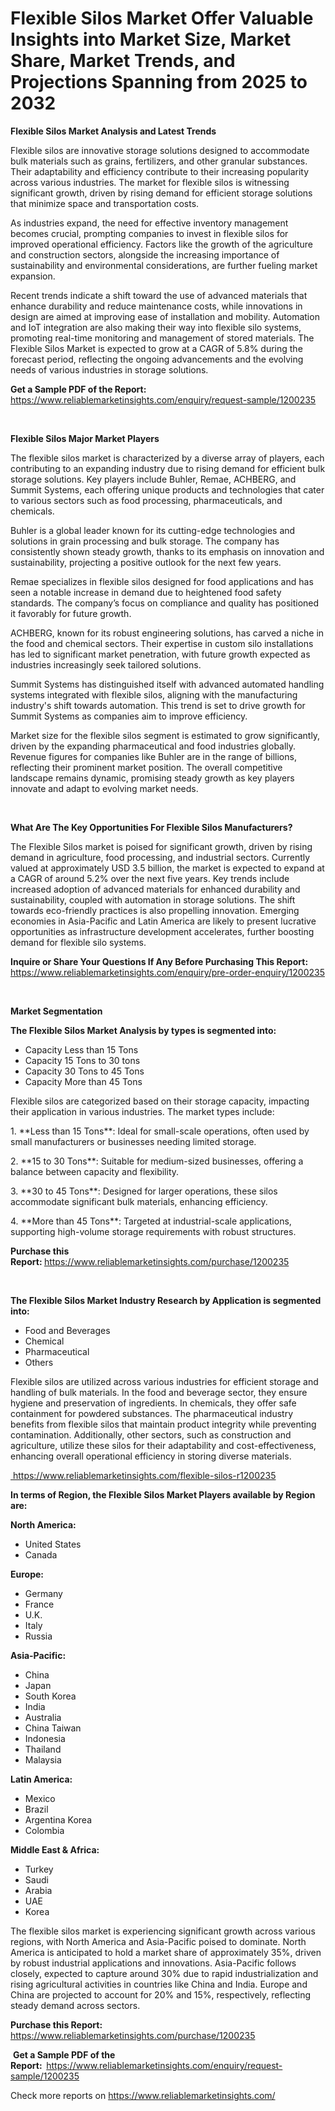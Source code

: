 <p><h1>Flexible Silos Market Offer Valuable Insights into Market Size, Market Share, Market Trends, and Projections Spanning from 2025 to 2032</h1></p><p><strong>Flexible Silos Market Analysis and Latest Trends</strong></p>
<p><p>Flexible silos are innovative storage solutions designed to accommodate bulk materials such as grains, fertilizers, and other granular substances. Their adaptability and efficiency contribute to their increasing popularity across various industries. The market for flexible silos is witnessing significant growth, driven by rising demand for efficient storage solutions that minimize space and transportation costs. </p><p>As industries expand, the need for effective inventory management becomes crucial, prompting companies to invest in flexible silos for improved operational efficiency. Factors like the growth of the agriculture and construction sectors, alongside the increasing importance of sustainability and environmental considerations, are further fueling market expansion.</p><p>Recent trends indicate a shift toward the use of advanced materials that enhance durability and reduce maintenance costs, while innovations in design are aimed at improving ease of installation and mobility. Automation and IoT integration are also making their way into flexible silo systems, promoting real-time monitoring and management of stored materials. The Flexible Silos Market is expected to grow at a CAGR of 5.8% during the forecast period, reflecting the ongoing advancements and the evolving needs of various industries in storage solutions.</p></p>
<p><strong>Get a Sample PDF of the Report:&nbsp;</strong> <a href="https://www.reliablemarketinsights.com/enquiry/request-sample/1200235?utm_campaign=3204&utm_medium=2&utm_source=Github&utm_content=ia&utm_term=08042025&utm_id=flexible-silos">https://www.reliablemarketinsights.com/enquiry/request-sample/1200235</a></p>
<p>&nbsp;</p>
<p><strong>Flexible Silos Major Market Players</strong></p>
<p><p>The flexible silos market is characterized by a diverse array of players, each contributing to an expanding industry due to rising demand for efficient bulk storage solutions. Key players include Buhler, Remae, ACHBERG, and Summit Systems, each offering unique products and technologies that cater to various sectors such as food processing, pharmaceuticals, and chemicals.</p><p>Buhler is a global leader known for its cutting-edge technologies and solutions in grain processing and bulk storage. The company has consistently shown steady growth, thanks to its emphasis on innovation and sustainability, projecting a positive outlook for the next few years.</p><p>Remae specializes in flexible silos designed for food applications and has seen a notable increase in demand due to heightened food safety standards. The company’s focus on compliance and quality has positioned it favorably for future growth.</p><p>ACHBERG, known for its robust engineering solutions, has carved a niche in the food and chemical sectors. Their expertise in custom silo installations has led to significant market penetration, with future growth expected as industries increasingly seek tailored solutions.</p><p>Summit Systems has distinguished itself with advanced automated handling systems integrated with flexible silos, aligning with the manufacturing industry's shift towards automation. This trend is set to drive growth for Summit Systems as companies aim to improve efficiency.</p><p>Market size for the flexible silos segment is estimated to grow significantly, driven by the expanding pharmaceutical and food industries globally. Revenue figures for companies like Buhler are in the range of billions, reflecting their prominent market position. The overall competitive landscape remains dynamic, promising steady growth as key players innovate and adapt to evolving market needs.</p></p>
<p>&nbsp;</p>
<p><strong>What Are The Key Opportunities For Flexible Silos Manufacturers?</strong></p>
<p><p>The Flexible Silos market is poised for significant growth, driven by rising demand in agriculture, food processing, and industrial sectors. Currently valued at approximately USD 3.5 billion, the market is expected to expand at a CAGR of around 5.2% over the next five years. Key trends include increased adoption of advanced materials for enhanced durability and sustainability, coupled with automation in storage solutions. The shift towards eco-friendly practices is also propelling innovation. Emerging economies in Asia-Pacific and Latin America are likely to present lucrative opportunities as infrastructure development accelerates, further boosting demand for flexible silo systems.</p></p>
<p><strong>Inquire or Share Your Questions If Any Before Purchasing This Report:</strong> <a href="https://www.reliablemarketinsights.com/enquiry/pre-order-enquiry/1200235?utm_campaign=3204&utm_medium=2&utm_source=Github&utm_content=ia&utm_term=08042025&utm_id=flexible-silos">https://www.reliablemarketinsights.com/enquiry/pre-order-enquiry/1200235</a></p>
<p>&nbsp;</p>
<p><strong>Market Segmentation</strong></p>
<p><strong>The Flexible Silos Market Analysis by types is segmented into:</strong></p>
<p><ul><li>Capacity Less than 15 Tons</li><li>Capacity 15 Tons to 30 tons</li><li>Capacity 30 Tons to 45 Tons</li><li>Capacity More than 45 Tons</li></ul></p>
<p><p>Flexible silos are categorized based on their storage capacity, impacting their application in various industries. The market types include: </p><p>1. **Less than 15 Tons**: Ideal for small-scale operations, often used by small manufacturers or businesses needing limited storage.</p><p>2. **15 to 30 Tons**: Suitable for medium-sized businesses, offering a balance between capacity and flexibility.</p><p>3. **30 to 45 Tons**: Designed for larger operations, these silos accommodate significant bulk materials, enhancing efficiency.</p><p>4. **More than 45 Tons**: Targeted at industrial-scale applications, supporting high-volume storage requirements with robust structures.</p></p>
<p><strong>Purchase this Report:&nbsp;</strong><a href="https://www.reliablemarketinsights.com/purchase/1200235?utm_campaign=3204&utm_medium=2&utm_source=Github&utm_content=ia&utm_term=08042025&utm_id=flexible-silos">https://www.reliablemarketinsights.com/purchase/1200235</a></p>
<p>&nbsp;</p>
<p><strong>The Flexible Silos Market Industry Research by Application is segmented into:</strong></p>
<p><ul><li>Food and Beverages</li><li>Chemical</li><li>Pharmaceutical</li><li>Others</li></ul></p>
<p><p>Flexible silos are utilized across various industries for efficient storage and handling of bulk materials. In the food and beverage sector, they ensure hygiene and preservation of ingredients. In chemicals, they offer safe containment for powdered substances. The pharmaceutical industry benefits from flexible silos that maintain product integrity while preventing contamination. Additionally, other sectors, such as construction and agriculture, utilize these silos for their adaptability and cost-effectiveness, enhancing overall operational efficiency in storing diverse materials.</p></p>
<p><a href="https://www.reliablemarketinsights.com/flexible-silos-r1200235?utm_campaign=3204&utm_medium=2&utm_source=Github&utm_content=ia&utm_term=08042025&utm_id=flexible-silos">&nbsp;https://www.reliablemarketinsights.com/flexible-silos-r1200235</a></p>
<p><strong>In terms of Region, the Flexible Silos Market Players available by Region are:</strong></p>
<p>
    <p> <strong> North America: </strong>
        <ul>
            <li>United States</li>
            <li>Canada</li>
        </ul>
        </p> 
    <p> <strong> Europe: </strong>
        <ul>
            <li>Germany</li>
            <li>France</li>
            <li>U.K.</li>
            <li>Italy</li>
            <li>Russia</li>
        </ul>
        </p> 
    <p> <strong> Asia-Pacific: </strong>
        <ul>
            <li>China</li>
            <li>Japan</li>
            <li>South Korea</li>
            <li>India</li>
            <li>Australia</li>
            <li>China Taiwan</li>
            <li>Indonesia</li>
            <li>Thailand</li>
            <li>Malaysia</li>
        </ul>
        </p> 
    <p> <strong> Latin America: </strong>
        <ul>
            <li>Mexico</li>
            <li>Brazil</li>
            <li>Argentina Korea</li>
            <li>Colombia</li>
        </ul>
        </p> 
    <p> <strong> Middle East & Africa: </strong>
        <ul>
            <li>Turkey</li>
            <li>Saudi</li>
            <li>Arabia</li>
            <li>UAE</li>
            <li>Korea</li>
        </ul>
    </p>
    </p>
<p><p>The flexible silos market is experiencing significant growth across various regions, with North America and Asia-Pacific poised to dominate. North America is anticipated to hold a market share of approximately 35%, driven by robust industrial applications and innovations. Asia-Pacific follows closely, expected to capture around 30% due to rapid industrialization and rising agricultural activities in countries like China and India. Europe and China are projected to account for 20% and 15%, respectively, reflecting steady demand across sectors.</p></p>
<p><strong>Purchase this Report: </strong><a href="https://www.reliablemarketinsights.com/purchase/1200235?utm_campaign=3204&utm_medium=2&utm_source=Github&utm_content=ia&utm_term=08042025&utm_id=flexible-silos">https://www.reliablemarketinsights.com/purchase/1200235</a></p>
<p>&nbsp;<strong>Get a Sample PDF of the Report:&nbsp;&nbsp;</strong><a href="https://www.reliablemarketinsights.com/enquiry/request-sample/1200235?utm_campaign=3204&utm_medium=2&utm_source=Github&utm_content=ia&utm_term=08042025&utm_id=flexible-silos">https://www.reliablemarketinsights.com/enquiry/request-sample/1200235</a></p>
<p><strong></strong></p>
<p>Check more reports on <a href="https://www.reliablemarketinsights.com/?utm_campaign=3204&utm_medium=2&utm_source=Github&utm_content=ia&utm_term=08042025&utm_id=flexible-silos">https://www.reliablemarketinsights.com/</a></p>